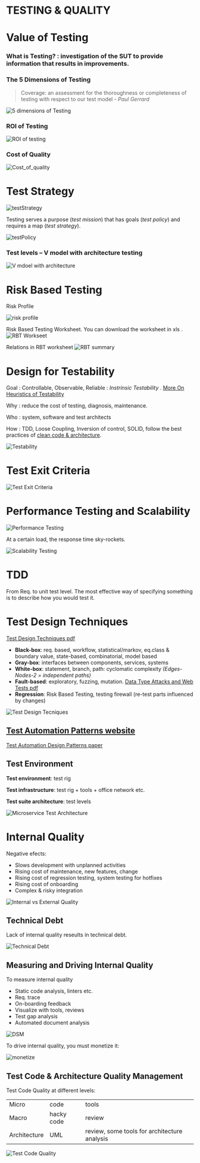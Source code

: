 # TESTING & QUALITY 

# Value of Testing
### What is Testing? : investigation of the SUT to provide **information** that results in **improvements**.
### The 5 Dimensions of Testing

>Coverage: an assessment for the thoroughness or completeness of testing with respect to our test model - *Paul Gerrard*

![5 dimensions of Testing](../slides/dimensions.jpg)

### ROI of Testing
![ROI of testing](../slides/roi_of_testing.jpg)

### Cost of Quality
![Cost_of_quality](../slides/Cost_of_quality.jpg)

# Test Strategy

![testStrategy](../slides/testStrategy.jpg)

Testing serves a purpose (*test mission*) that has goals (*test policy*) 
and requires a map (*test strategy*).

![testPolicy](../slides/testPolicy.jpg)

### Test levels – V model with architecture testing
![V mdoel with architecture](../slides/v_model_with_architecture_testing.jpg)

# Risk Based Testing
Risk Profile

![risk profile](../slides/riskProfile.jpg)

Risk Based Testing Worksheet. You can download the worksheet in xls .
![RBT Workseet](../slides/RiskBasedTesting.jpg)


Relations in RBT worksheet
![RBT summary](../slides/RiskBasedTestingSUMMARY.jpg)

# Design for Testability

Goal : Controllable, Observable, Reliable : *Instrinsic Testability* . [More On Heuristics of Testability](http://www.satisfice.com/tools/testability.pdf)

Why : reduce the cost of testing, diagnosis, maintenance.

Who : system, software and test architects

How : TDD, Loose Coupling, Inversion of control, SOLID, follow the best practices of [clean code & architecture](https://clean-code-developer.com/weitere-infos/solid/).

![Testability](../slides/testability.jpg)

# Test Exit Criteria
![Test Exit Criteria](../slides/testExitCriteria.jpg)

# Performance Testing and Scalability
![Performance Testing](../slides/performanceTesting.jpg)

At a certain load, the response time sky-rockets.

![Scalability Testing](../slides/scalabilityTesting.jpg)

# TDD
From Req. to unit test level.
The most effective way of specifying something is to describe how you would test it.

# Test Design Techniques
[Test Design Techniques pdf](./testDesignTechniques.pdf)
* **Black-box**: req. based, workflow, statistical/markov, eq.class & boundary value, state-based, combinatorial, model based
* **Gray-box**: interfaces between components, services, systems
* **White-box**: statement, branch, path: cyclomatic complexity *(Edges-Nodes-2 = independent paths)*
* **Fault-based**: exploratory, fuzzing, mutation. [Data Type Attacks and Web Tests pdf](./dataTypeAttacks.pdf)
* **Regression**: Risk Based Testing, testing firewall (re-test parts influenced by changes)

![Test Design Tecniques](../slides/testDesignTechniques.jpg)

## [Test Automation Patterns website](http://testautomationpatterns.wikispaces.com)
[Test Automation Design Patterns paper](http://testautomationpatterns.wikispaces.com/)

## Test Environment
**Test environment**: test rig

**Test infrastructure**: test rig + tools + office network etc.

**Test suite architecture**: test  levels

![Microservice Test Architecture](../slides/microserviceArchitecture.jpg)


# Internal Quality
Negative efects:
* Slows development with unplanned activities
* Rising cost of  maintenance, new features, change
* Rising cost of regression testing, system testing for hotfixes
* Rising cost of onboarding
* Complex & risky integration

![Internal vs External Quality](../slides/internal&ExternalQuality.jpg)


## Technical Debt
Lack of internal quality reseults in technical debt.

![Technical Debt](../slides/technicalDebt.jpg)

## Measuring and Driving Internal Quality
To measure internal quality
* Static code analysis, linters etc.
* Req. trace
* On-boarding feedback
* Visualize with tools,  reviews
* Test gap analysis
* Automated document analysis

![DSM](../slides/DSM.jpg)

To drive internal quality, you must monetize it:

![monetize](../slides/monetize.jpg)

## Test Code & Architecture Quality Management

Test Code Quality at different levels:

| | | |
| --- | --- | --- |
| Micro | code | tools
| Macro | hacky code | review
| Architecture | UML | review, some tools for architecture analysis

![Test Code Quality](../slides/STCE.jpg)